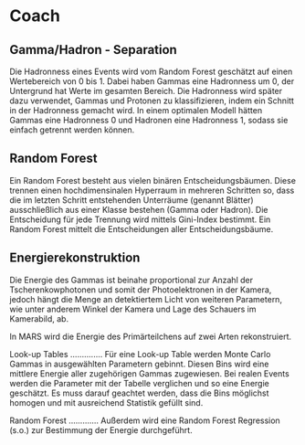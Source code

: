 Coach
=====

Gamma/Hadron - Separation
-------------------------
Die Hadronness eines Events wird vom Random Forest geschätzt
auf einen Wertebereich von 0 bis 1.
Dabei haben Gammas eine Hadronness um 0,
der Untergrund hat Werte im gesamten Bereich.
Die Hadronness wird später dazu verwendet,
Gammas und Protonen zu klassifizieren,
indem ein Schnitt in der Hadronness gemacht wird.
In einem optimalen Modell hätten
Gammas eine Hadronness 0 und Hadronen eine Hadronness 1,
sodass sie einfach getrennt werden können.

Random Forest
-------------
Ein Random Forest besteht aus vielen binären Entscheidungsbäumen.
Diese trennen einen hochdimensinalen Hyperraum in mehreren Schritten so,
dass die im letzten Schritt entstehenden Unterräume (genannt Blätter)
ausschließlich aus einer Klasse bestehen (Gamma oder Hadron).
Die Entscheidung für jede Trennung wird mittels Gini-Index bestimmt.
Ein Random Forest mittelt die Entscheidungen aller Entscheidungsbäume.

Energierekonstruktion
---------------------
Die Energie des Gammas ist beinahe proportional
zur Anzahl der Tscherenkowphotonen
und somit der Photoelektronen in der Kamera,
jedoch hängt die Menge an detektiertem Licht von weiteren Parametern,
wie unter anderem Winkel der Kamera und Lage des Schauers im Kamerabild, ab.

In MARS wird die Energie des Primärteilchens auf zwei Arten rekonstruiert.

Look-up Tables
..............
Für eine Look-up Table werden Monte Carlo Gammas
in ausgewählten Parametern gebinnt.
Diesen Bins wird eine mittlere Energie aller
zugehörigen Gammas zugewiesen.
Bei realen Events werden die Parameter mit der Tabelle verglichen
und so eine Energie geschätzt.
Es muss darauf geachtet werden,
dass die Bins möglichst homogen und mit ausreichend Statistik gefüllt sind.

Random Forest
.............
Außerdem wird eine Random Forest Regression (s.o.)
zur Bestimmung der Energie durchgeführt.
